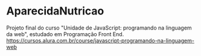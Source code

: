 # AparecidaNutricao
Projeto final do curso "Unidade de JavaScript: programando na linguagem da web", estudado em Programação Front End.
https://cursos.alura.com.br/course/javascript-programando-na-linguagem-web  
